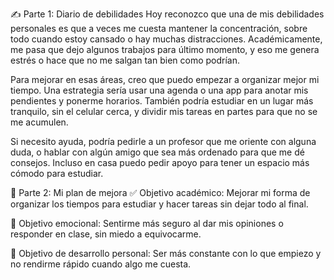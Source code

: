 ✍️ Parte 1: Diario de debilidades
Hoy reconozco que una de mis debilidades personales es que a veces me cuesta mantener la concentración, sobre todo cuando estoy cansado o hay muchas distracciones. Académicamente, me pasa que dejo algunos trabajos para último momento, y eso me genera estrés o hace que no me salgan tan bien como podrían.

Para mejorar en esas áreas, creo que puedo empezar a organizar mejor mi tiempo. Una estrategia sería usar una agenda o una app para anotar mis pendientes y ponerme horarios. También podría estudiar en un lugar más tranquilo, sin el celular cerca, y dividir mis tareas en partes para que no se me acumulen.

Si necesito ayuda, podría pedirle a un profesor que me oriente con alguna duda, o hablar con algún amigo que sea más ordenado para que me dé consejos. Incluso en casa puedo pedir apoyo para tener un espacio más cómodo para estudiar.

🚀 Parte 2: Mi plan de mejora
✅ Objetivo académico:
Mejorar mi forma de organizar los tiempos para estudiar y hacer tareas sin dejar todo al final.

💖 Objetivo emocional:
Sentirme más seguro al dar mis opiniones o responder en clase, sin miedo a equivocarme.

🌱 Objetivo de desarrollo personal:
Ser más constante con lo que empiezo y no rendirme rápido cuando algo me cuesta.